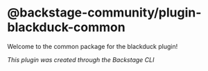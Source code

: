 # @backstage-community/plugin-blackduck-common

Welcome to the common package for the blackduck plugin!

_This plugin was created through the Backstage CLI_
